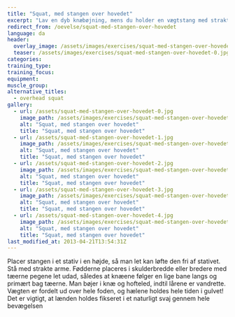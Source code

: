 ```yaml
---
title: "Squat, med stangen over hovedet"
excerpt: "Lav en dyb knæbøjning, mens du holder en vægtstang med strakte arme over hovedet."
redirect_from: /oevelse/squat-med-stangen-over-hovedet
language: da
header:
  overlay_image: /assets/images/exercises/squat-med-stangen-over-hovedet-0.jpg
  teaser: /assets/images/exercises/squat-med-stangen-over-hovedet-0.jpg
categories:
training_type: 
training_focus: 
equipment:
muscle_group:
alternative_titles:
  - overhead squat
gallery:
  - url: /assets/squat-med-stangen-over-hovedet-0.jpg
    image_path: /assets/images/exercises/squat-med-stangen-over-hovedet-0.jpg
    alt: "Squat, med stangen over hovedet"
    title: "Squat, med stangen over hovedet"
  - url: /assets/squat-med-stangen-over-hovedet-1.jpg
    image_path: /assets/images/exercises/squat-med-stangen-over-hovedet-1.jpg
    alt: "Squat, med stangen over hovedet"
    title: "Squat, med stangen over hovedet"
  - url: /assets/squat-med-stangen-over-hovedet-2.jpg
    image_path: /assets/images/exercises/squat-med-stangen-over-hovedet-2.jpg
    alt: "Squat, med stangen over hovedet"
    title: "Squat, med stangen over hovedet"
  - url: /assets/squat-med-stangen-over-hovedet-3.jpg
    image_path: /assets/images/exercises/squat-med-stangen-over-hovedet-3.jpg
    alt: "Squat, med stangen over hovedet"
    title: "Squat, med stangen over hovedet"
  - url: /assets/squat-med-stangen-over-hovedet-4.jpg
    image_path: /assets/images/exercises/squat-med-stangen-over-hovedet-4.jpg
    alt: "Squat, med stangen over hovedet"
    title: "Squat, med stangen over hovedet"
last_modified_at: 2013-04-21T13:54:31Z
---
```


Placer stangen i et stativ i en højde, så man let kan løfte den fri af stativet. Stå med strakte arme. Fødderne placeres i skulderbredde eller bredere med tæerne pegene let udad, således at knæene følger en lige bane langs og primært bag tæerne. Man bøjer i knæ og hofteled, indtil lårene er vandrette. Vægten er fordelt ud over hele foden, og hælene holdes hele tiden i gulvet! Det er vigtigt, at lænden holdes fikseret i et naturligt svaj gennem hele bevægelsen
